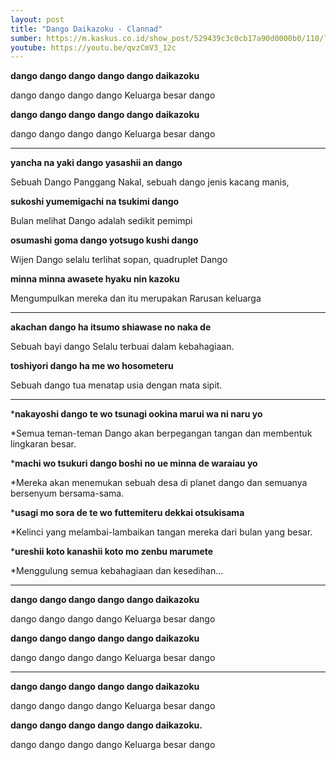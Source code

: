 ```yaml
---
layout: post
title: "Dango Daikazoku - Clannad"
sumber: https://m.kaskus.co.id/show_post/529439c3c0cb17a90d0000b0/110/lirik-chata---dango-daikazoku-keluarga-besar-dango 
youtube: https://youtu.be/qvzCmV3_12c 
---
```


**dango dango dango dango dango daikazoku**

dango dango dango dango Keluarga besar dango

**dango dango dango dango dango daikazoku**

dango dango dango dango Keluarga besar dango

****



**yancha na yaki dango yasashii an dango**

Sebuah Dango Panggang Nakal, sebuah dango jenis kacang manis,

**sukoshi yumemigachi na tsukimi dango**

Bulan melihat Dango adalah sedikit pemimpi

**osumashi goma dango yotsugo kushi dango**

Wijen Dango selalu terlihat sopan, quadruplet Dango

**minna minna awasete hyaku nin kazoku**

Mengumpulkan mereka dan itu merupakan Rarusan keluarga

****



**akachan dango ha itsumo shiawase no naka de**

Sebuah bayi dango Selalu terbuai dalam kebahagiaan.

**toshiyori dango ha me wo hosometeru**

Sebuah dango tua menatap usia dengan mata sipit.

****



***nakayoshi dango te wo tsunagi ookina marui wa ni naru yo**

*Semua teman-teman Dango akan berpegangan tangan dan membentuk lingkaran besar.

***machi wo tsukuri dango boshi no ue minna de waraiau yo**

*Mereka akan menemukan sebuah desa di planet dango dan semuanya bersenyum bersama-sama.

***usagi mo sora de te wo futtemiteru dekkai otsukisama**

*Kelinci yang melambai-lambaikan tangan mereka dari bulan yang besar.

***ureshii koto kanashii koto mo zenbu marumete**

*Menggulung semua kebahagiaan dan kesedihan...

****



**dango dango dango dango dango daikazoku**

dango dango dango dango Keluarga besar dango

**dango dango dango dango dango daikazoku**

dango dango dango dango Keluarga besar dango 

****



**dango dango dango dango dango daikazoku**

dango dango dango dango Keluarga besar dango

**dango dango dango dango dango daikazoku.**

dango dango dango dango Keluarga besar dango 

